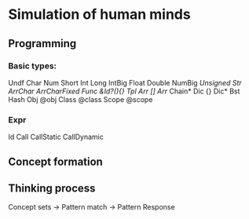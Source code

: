 # Simulation of human minds

## Programming

### Basic types:
Undf
Char
Num
 Short
 Int
 Long
 IntBig
 Float
 Double
 NumBig
 *Unsigned
Str
 ArrChar
 ArrCharFixed 
Func &Id?(){}
 Tpl
Arr []
 Arr*
 Chain*
Dic {}
 Dic*
 Bst
 Hash
Obj @obj 
Class @class 
Scope @scope

### Expr
Id
Call
 CallStatic
 CallDynamic



## Concept formation

## Thinking process

Concept sets -> Pattern match -> Pattern Response

## 